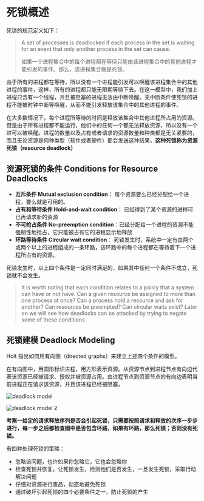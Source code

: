 # 死锁概述

死锁的规范定义如下：

> A set of processes is deadlocked if each process in the set is waiting for an event that only another process in the set can cause.
>
> 如果一个进程集合中的每个进程都在等待只能由该进程集合中的其他进程才能引发的事件。那么，该进程集合就是死锁。

由于所有的进程都在等待，所以没有一个进程能引发可以唤醒该进程集合中的其他进程的事件，这样，所有的进程都只能无限期等待下去。在这一模型中，我们加上进程只含有一个线程，并且被阻塞的进程无法由中断唤醒。无中断条件使死锁的进程不能被时钟中断等唤醒，从而不能引发释放该集合中的其他进程的事件。

在大多数情况下，每个进程所等待的时间是释放该集合中其他进程所占用的资源。但是由于所有进程都不能运行，他们中的任何一个都无法释放资源，所以没有一个进可以被唤醒。进程的数量以及占有或者请求的资源数量和种类都是无关紧要的，而且无论资源是何种类型（软件或者硬件）都会发送这种结果，**这种死锁称为资源死锁（resource deadlock）**

## 资源死锁的条件 Conditions for Resource Deadlocks

- **互斥条件 Mutual exclusion condition**： 每个资源要么已经分配给一个进程，要么就是可用的。
- **占有和等待条件 Hold-and-wait condition**： 已经得到了某个资源的进程可已再请求新的资源
- **不可抢占条件 No-preemption condition**：已经分配给一个进程的资源不能强制性地抢占，它只能被占有它的进程显示地释放
- **环路等待条件 Circular wait condition**： 死锁发生时，系统中一定有由两个或两个以上的进程组成的一条环路，该环路中的每个进程都在等待着下一个进程所占有的资源。

死锁发生时，以上四个条件是一定同时满足的，如果其中任何一个条件不成立，死锁就不会发生。

> It is worth noting that each condition relates to a policy that a system can have
> or not have. Can a given resource be assigned to more than one process at once?
> Can a process hold a resource and ask for another? Can resources be preempted?
> Can circular waits exist? Later on we will see how deadlocks can be attacked by
> trying to negate some of these conditions

## 死锁建模  Deadlock Modeling

Holt 指出如何用有向图（directed graphs）来建立上述四个条件的模型。

在有向图中，用圆形标识进程，用方形表示资源。从资源节点到进程节点有向边代表该资源已经被请求、授权并被资源占用。由进程节点到资源节点的有向边表明当前进程正在请求该资源，并且该进程已经被阻塞。

![deadlock model](https://blog-1300663127.cos.ap-shanghai.myqcloud.com/BackEnd_Notes/operating%20system/deadlockModel.png)

![deadlock model 2](https://blog-1300663127.cos.ap-shanghai.myqcloud.com/BackEnd_Notes/operating%20system/deadlockModel2.png)

**考察一给定的请求释放序列是否会引起死锁，只需要按照请求和释放的次序一步步进行，每一步之后都检查图中是否包含环路，如果有环路，那么死锁；否则没有死锁。**

有四种处理死锁的策略：

- 忽略该问题，也许如果你忽略它，它也会忽略你
- 检查死锁并恢复。让死锁发生，检测他们是否发生，一旦发生死锁，采取行动解决问题
- 仔细对资源进行废品，动态地避免死锁
- 通过破坏引起死锁的四个必要条件之一，防止死锁的产生

